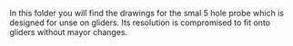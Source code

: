 In this folder you will find the drawings for the smal 5 hole probe which is designed for unse on gliders. 
Its resolution is compromised to fit onto gliders without mayor changes.
